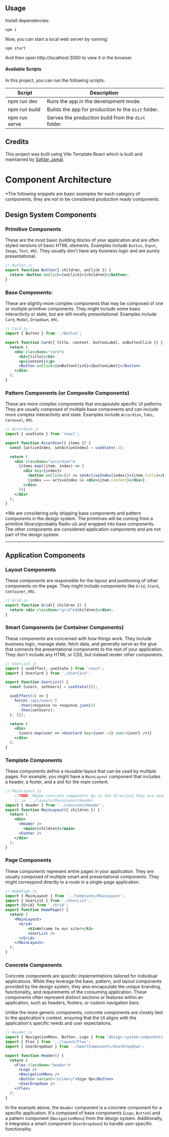 
## Usage

Install dependencies:

```
npm i
```

Now, you can start a local web server by running:

```
npm start
```

And then open http://localhost:3000 to view it in the browser.

#### Available Scripts

In this project, you can run the following scripts:

| Script        | Description                                         |
| ------------- | --------------------------------------------------- |
| npm run dev   | Runs the app in the development mode.               |
| npm run build | Builds the app for production to the `dist` folder. |
| npm run serve | Serves the production build from the `dist` folder. |

## Credits

This project was built using Vite Template React which is built and maintained by [Safdar Jamal](https://safdarjamal.github.io).

# Component Architecture
*The following snippets are basic examples for each category of components, they are not to be considered production ready components.

## Design System Components
### Primitive Components
These are the most basic building blocks of your application and are often styled versions of basic HTML elements. Examples include `Button`, `Input`, `Image`, `Text`, etc. They usually don't have any business logic and are purely presentational.
```jsx
// Button.js
export function Button({ children, onClick }) {
  return <button onClick={onClick}>{children}</button>;
}
```

### Base Components:
These are slightly more complex components that may be composed of one or multiple primitive components. They might include some basic interactivity or state, but are still mostly presentational. Examples include `Card`, `Modal`, `Dropdown`, etc. 
```jsx
// Card.js
import { Button } from './Button';

export function Card({ title, content, buttonLabel, onButtonClick }) {
  return (
    <div className="card">
      <h2>{title}</h2>
      <p>{content}</p>
      <Button onClick={onButtonClick}>{buttonLabel}</Button>
    </div>
  );
}
```

### Pattern Components (or Composite Components)
These are more complex components that encapsulate specific UI patterns. They are usually composed of multiple base components and can include more complex interactivity and state. Examples include `Accordion`, `Tabs`, `Carousel`, etc.
```jsx
// Accordion.js
import { useState } from 'react';

export function Accordion({ items }) {
  const [activeIndex, setActiveIndex] = useState(-1);

  return (
    <div className="accordion">
      {items.map((item, index) => (
        <div key={index}>
          <button onClick={() => setActiveIndex(index)}>{item.title}</button>
          {index === activeIndex && <div>{item.content}</div>}
        </div>
      ))}
    </div>
  );
}
```

*We are considering only shipping base components and pattern components in the design system. The primitives will be coming from a primitive library(probably Radix-ui) and wrapped into base components. The other components are considered application components and are not part of the design system.

--- 

## Application Components

### Layout Components
These components are responsible for the layout and positioning of other components on the page. They might include components like `Grid`, `Stack`, `Container`, etc.
```jsx
// Grid.js
export function Grid({ children }) {
  return <div className="grid">{children}</div>;
}
```

### Smart Components (or Container Components)
These components are concerned with how things work. They include business logic, manage state, fetch data, and generally serve as the glue that connects the presentational components to the rest of your application. They don't include any HTML or CSS, but instead render other components.
```jsx
// UserList.js
import { useEffect, useState } from 'react';
import { UserCard } from './UserCard';

export function UserList() {
  const [users, setUsers] = useState([]);

  useEffect(() => {
    fetch('/api/users')
      .then(response => response.json())
      .then(setUsers);
  }, []);

  return (
    <div>
      {users.map(user => <UserCard key={user.id} user={user} />)}
    </div>
  );
}
```



### Template Components
These components define a reusable layout that can be used by multiple pages. For example, you might have a `MainLayout` component that includes a header, a footer, and a slot for the main content.
```jsx
// MainLayout.js
    //TODO: Maybe concrete components go in the directory they are used in?
    // ie. ../layouts/MainLayout/Header 
import { Header } from '../concrete/Header'; 
export function MainLayout({ children }) {
  return (
    <div>
      <Header />
        <main>{children}</main>
      <Footer />
    </div>
  );
}
```

### Page Components
These components represent entire pages in your application. They are usually composed of multiple smart and presentational components. They might correspond directly to a route in a single-page application.
```jsx
// HomePage.js
import { MainLayout } from '../templates/MainLayout';
import { UserList } from './UserList';
import {Grid} from './Grid';
export function HomePage() {
  return (
    <MainLayout>
      <Grid>
          <h1>Welcome to our site!</h1>
          <UserList />
      </Grid>
    </MainLayout>
  );
}
```

### Concrete Components

Concrete components are specific implementations tailored for individual applications. While they leverage the base, pattern, and layout components provided by the design system, they also encapsulate the unique branding, functionality, and requirements of the consuming application. These components often represent distinct sections or features within an application, such as headers, footers, or custom navigation bars.

Unlike the more generic components, concrete components are closely tied to the application's context, ensuring that the UI aligns with the application's specific needs and user expectations.

```jsx
// Header.js
import { NavigationMenu, Button, Logo } from 'design-system-components';
import { Flex } from '../layout/Flex';
import { UserDropdown } from './SmartComponents/UserDropdown';

export function Header() {
  return (
    <Flex className="header">
      <Logo />
      <NavigationMenu />
      <Button variant="primary">Sign Up</Button>
      <UserDropdown />
    </Flex>
  );
}
```

In the example above, the `Header` component is a concrete component for a specific application. It's composed of base components (`Logo`, `Button`) and a pattern component (`NavigationMenu`) from the design system. Additionally, it integrates a smart component (`UserDropdown`) to handle user-specific functionality.
